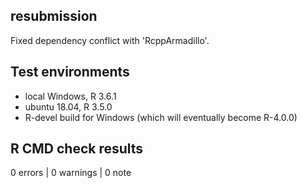 ## resubmission

Fixed dependency conflict with 'RcppArmadillo'.

## Test environments
* local Windows, R 3.6.1
* ubuntu 18.04, R 3.5.0
* R-devel build for Windows (which will eventually become R-4.0.0)

## R CMD check results

0 errors | 0 warnings | 0 note



